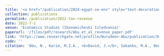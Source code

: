 ```yaml
---
title: '<a href="/publication/2024-egypt-se-env" style="text-decoration:none;">The behaviour of tax revenue amid corruption in Nigeria: Evidence from Non-Linear ARDL approach</a>'
collection: publications
permalink: /publication/2022-tax-revenue
date: 2022-7-1
venue: 'Economics Studies (Ikonomicheski Izledvania)'
paperurl: '/files/pdf/research/Abu_et_al_revenue_paper.pdf'
link: 'https://www.researchgate.net/profile/Nurudeen-Abu/publication/360589642_THE_BEHAVIOUR_OF_TAX_REVENUE_AMID_CORRUPTION_IN_NIGERIA_EVIDENCE_FROM_THE_NON-LINEAR_ARDL_APPROACH/links/627f96f53a23744a727febd3/THE-BEHAVIOUR-OF-TAX-REVENUE-AMID-CORRUPTION-IN-NIGERIA-EVIDENCE-FROM-THE-NON-LINEAR-ARDL-APPROACH.pdf'
code: ''
citation: 'Abu, N., Karim, M.Z.A., <b>David, J.</b>, Sakanko, M.A., Ben-Obi, O.A., & Gamal, A.A.M. (2022). &quot;The behaviour of tax revenue amid corruption in Nigeria: Evidence from Non-Linear ARDL approach.&quot; <i>Economics Studies (Ikonomicheski Izledvania)</i>, <i>31</i>(4). 55-76'
---
```

